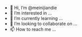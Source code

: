 - 👋 Hi, I’m @meinijiandie
- 👀 I’m interested in ...
- 🌱 I’m currently learning ...
- 💞️ I’m looking to collaborate on ...
- 📫 How to reach me ...

<!---
meinijiandie/meinijiandie is a ✨ special ✨ repository because its `README.md` (this file) appears on your GitHub profile.
You can click the Preview link to take a look at your changes.
--->
